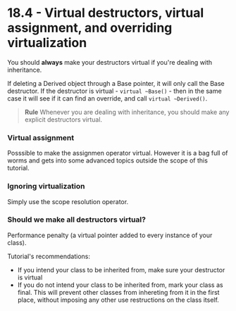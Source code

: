 # 18.4 - Virtual destructors, virtual assignment, and overriding virtualization

You should **always** make your destructors virtual if you're dealing with inheritance.

If deleting a Derived object through a Base pointer, it will only call the Base destructor.
If the destructor is virtual - `virtual ~Base()` - then in the same case it will see if it
can find an override, and call `virtual ~Derived()`.

> **Rule**
> Whenever you are dealing with inheritance, you should make any explicit destructors
> virtual.

### Virtual assignment
Posssible to make the assignmen operator virtual. However it is a bag full of worms and
gets into some advanced topics outside the scope of this tutorial.

### Ignoring virtualization
Simply use the scope resolution operator.

### Should we make all destructors virtual?
Performance penalty (a virtual pointer added to every instance of your class).

Tutorial's recommendations:
* If you intend your class to be inherited from, make sure your destructor is virtual
* If you do not intend your class to be inherited from, mark your class as final. This
  will prevent other classes from inhereting from it in the first place, without imposing
  any other use restructions on the class itself.
